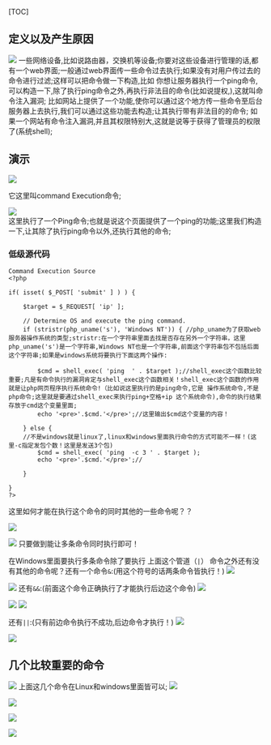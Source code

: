 [TOC]
## 定义以及产生原因
![]((31)命令输入注入_files/cef7f97e-542a-466c-b45f-fade0b870bb2.jpg)
一些网络设备,比如说路由器，交换机等设备;你要对这些设备进行管理的话,都有一个web界面;一般通过web界面传一些命令过去执行;如果没有对用户传过去的命令进行过滤;这样可以把命令做一下构造,比如 你想让服务器执行一个ping命令,可以构造一下,除了执行ping命令之外,再执行非法目的命令(比如说提权,),这就叫命令注入漏洞;
比如网站上提供了一个功能,使你可以通过这个地方传一些命令至后台服务器上去执行,我们可以通过这些功能去构造;让其执行带有非法目的的命令;
如果一个网站有命令注入漏洞,并且其权限特别大,这就是说等于获得了管理员的权限了(系统shell);
## 演示

![]((31)命令输入注入_files/ad89cdd9-7359-4901-a4dd-b19de0fb4d24.png)

它这里叫command Execution命令;

![]((31)命令输入注入_files/a9876e13-ceff-4c5b-b8ce-b23c2431347b.png)\
这里执行了一个Ping命令;也就是说这个页面提供了一个ping的功能;这里我们构造一下,让其除了执行ping命令以外,还执行其他的命令;
### 低级源代码

```
Command Execution Source
<?php

if( isset( $_POST[ 'submit' ] ) ) {

    $target = $_REQUEST[ 'ip' ];

    // Determine OS and execute the ping command.
    if (stristr(php_uname('s'), 'Windows NT')) { //php_uname为了获取web服务器操作系统的类型;stristr:在一个字符串里面去找是否存在另外一个字符串，这里php_uname('s')是一个字符串,Windows NT也是一个字符串,前面这个字符串包不包括后面这个字符串;如果是windows系统将要执行下面这两个操作:
    
        $cmd = shell_exec( 'ping  ' . $target );//shell_exec这个函数比较重要;凡是有命令执行的漏洞肯定与shell_exec这个函数相关！shell_exec这个函数的作用就是让php网页程序执行系统命令!（比如说这里执行的是ping命令,它是 操作系统命令,不是php命令;这里就是要通过shell_exec来执行ping+空格+ip 这个系统命令),命令的执行结果存放于cmd这个变量里面;
        echo '<pre>'.$cmd.'</pre>';//这里输出$cmd这个变量的内容！
        
    } else { 
    //不是windows就是linux了,linux和windows里面执行命令的方式可能不一样！(这里-c指定发包个数！这里是发送3个包)
        $cmd = shell_exec( 'ping  -c 3 ' . $target );
        echo '<pre>'.$cmd.'</pre>';//
        
    }
    
}
?> 
```
这里如何才能在执行这个命令的同时其他的一些命令呢？？

![]((31)命令输入注入_files/f738ddb7-96a6-4d8f-aa0a-7c41866c64e4.png)

![]((31)命令输入注入_files/208deb96-edab-4d5d-904d-b37f8e797466.png)
只要做到能让多条命令同时执行即可！

在Windows里面要执行多条命令除了要执行 上面这个管道（`|`）
命令之外还有没有其他的命令呢？还有一个命令`&`:(用这个符号的话两条命令皆执行！)
![]((31)命令输入注入_files/720dc1f3-3ea3-4d9f-be01-c61aa416c932.png)

![]((31)命令输入注入_files/822db32d-75a3-483a-8988-3738221ffdbb.png)
还有`&&`:(前面这个命令正确执行了才能执行后边这个命令)
![]((31)命令输入注入_files/4128d491-11c0-4478-b916-9b489284882a.png)

![]((31)命令输入注入_files/d1d2b5f7-78d6-45fe-a5a5-c40f1196fbfc.png)
![]((31)命令输入注入_files/003fcf63-d7ed-456d-830b-7e672cb31cb4.png)

还有`||`:(只有前边命令执行不成功,后边命令才执行！)
![]((31)命令输入注入_files/ff10add3-38a5-4710-a4ee-b9fd9b1b2a21.png)

![]((31)命令输入注入_files/03088f90-5774-47f2-8878-c1ce421ef06a.jpg)
## 几个比较重要的命令
![]((31)命令输入注入_files/fee4c5af-a5bb-42e2-b50c-60b9fd50db6e.jpg)
上面这几个命令在Linux和windows里面皆可以;
![]((31)命令输入注入_files/610f3f32-c670-4cea-a061-5149afea1878.jpg)

![]((31)命令输入注入_files/7f87305f-c989-4d27-bb2f-de04d4d8dd39.png)

![]((31)命令输入注入_files/a714ce82-84a2-42d0-99cb-354165ee9194.png)

![]((31)命令输入注入_files/83aa8846-7ea1-4589-8876-2e619154a15f.png)